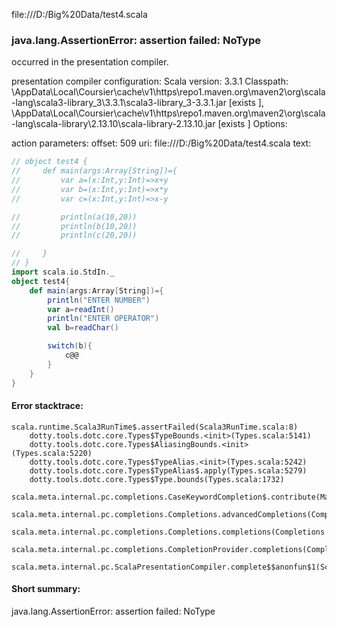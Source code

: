 file:///D:/Big%20Data/test4.scala
### java.lang.AssertionError: assertion failed: NoType

occurred in the presentation compiler.

presentation compiler configuration:
Scala version: 3.3.1
Classpath:
<HOME>\AppData\Local\Coursier\cache\v1\https\repo1.maven.org\maven2\org\scala-lang\scala3-library_3\3.3.1\scala3-library_3-3.3.1.jar [exists ], <HOME>\AppData\Local\Coursier\cache\v1\https\repo1.maven.org\maven2\org\scala-lang\scala-library\2.13.10\scala-library-2.13.10.jar [exists ]
Options:



action parameters:
offset: 509
uri: file:///D:/Big%20Data/test4.scala
text:
```scala
// object test4 {
//     def main(args:Array[String])={
//         var a=(x:Int,y:Int)=>x+y
//         var b=(x:Int,y:Int)=>x*y
//         var c=(x:Int,y:Int)=>x-y

//         println(a(10,20))
//         println(b(10,20))
//         println(c(20,20))

//     }
// }
import scala.io.StdIn._
object test4{
    def main(args:Array[String])={
        println("ENTER NUMBER")
        var a=readInt()
        println("ENTER OPERATOR")
        val b=readChar()

        switch(b){
            c@@
        }
    }
}
```



#### Error stacktrace:

```
scala.runtime.Scala3RunTime$.assertFailed(Scala3RunTime.scala:8)
	dotty.tools.dotc.core.Types$TypeBounds.<init>(Types.scala:5141)
	dotty.tools.dotc.core.Types$AliasingBounds.<init>(Types.scala:5220)
	dotty.tools.dotc.core.Types$TypeAlias.<init>(Types.scala:5242)
	dotty.tools.dotc.core.Types$TypeAlias$.apply(Types.scala:5279)
	dotty.tools.dotc.core.Types$Type.bounds(Types.scala:1732)
	scala.meta.internal.pc.completions.CaseKeywordCompletion$.contribute(MatchCaseCompletions.scala:156)
	scala.meta.internal.pc.completions.Completions.advancedCompletions(Completions.scala:443)
	scala.meta.internal.pc.completions.Completions.completions(Completions.scala:183)
	scala.meta.internal.pc.completions.CompletionProvider.completions(CompletionProvider.scala:86)
	scala.meta.internal.pc.ScalaPresentationCompiler.complete$$anonfun$1(ScalaPresentationCompiler.scala:146)
```
#### Short summary: 

java.lang.AssertionError: assertion failed: NoType